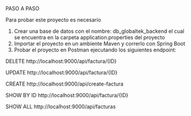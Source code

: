 PASO A PASO

Para probar este proyecto es necesario 
1. Crear una base de datos con el nombre: db_globaltek_backend el cual se encuentra en la carpeta application.properties del proyecto
2. Importar el proyecto en un ambiente Maven y correrlo con Spring Boot
3. Probar el proyecto en Postman ejecutando los siguientes endpoint:

DELETE http://localhost:9000/api/factura/{ID}

UPDATE http://localhost:9000/api/factura/{ID}

CREATE http://localhost:9000/api/create-factura

SHOW BY ID http://localhost:9000/api/factura/{ID}

SHOW ALL http://localhost:9000/api/facturas
